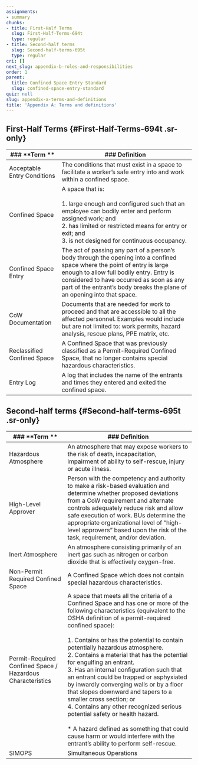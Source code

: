 ```yaml
---
assignments:
- summary
chunks:
- title: First-Half Terms
  slug: First-Half-Terms-694t
  type: regular
- title: Second-half terms
  slug: Second-half-terms-695t
  type: regular
cri: []
next_slug: appendix-b-roles-and-responsibilities
order: 1
parent:
  title: Confined Space Entry Standard
  slug: confined-space-entry-standard
quiz: null
slug: appendix-a-terms-and-definitions
title: 'Appendix A: Terms and definitions'
---
```


## First-Half Terms {#First-Half-Terms-694t .sr-only} 

| ### **Term ** | ### **Definition** |
| --- | --- |
| Acceptable Entry Conditions | The conditions that must exist in a space to facilitate a worker’s safe entry into and work within a confined space. |
| Confined Space | A space that is:<br><br>1.  large enough and configured such that an employee can bodily enter and perform assigned work; and<br>2.  has limited or restricted means for entry or exit; and<br>3.  is not designed for continuous occupancy. |
| Confined Space Entry | The act of passing any part of a person’s body through the opening into a confined space where the point of entry is large enough to allow full bodily entry. Entry is considered to have occurred as soon as any part of the entrant’s body breaks the plane of an opening into that space. |
| CoW Documentation | Documents that are needed for work to proceed and that are accessible to all the affected personnel. Examples would include but are not limited to: work permits, hazard analysis, rescue plans, PPE matrix, etc. |
| Reclassified Confined Space | A Confined Space that was previously classified as a Permit-Required Confined Space, that no longer contains special hazardous characteristics. |
| Entry Log | A log that includes the name of the entrants and times they entered and exited the confined space. |

## Second-half terms {#Second-half-terms-695t .sr-only} 

| ### **Term ** | ### **Definition** |
| --- | --- |
| Hazardous Atmosphere | An atmosphere that may expose workers to the risk of death, incapacitation, impairment of ability to self-rescue, injury or acute illness. |
| High-Level Approver | Person with the competency and authority to make a risk-based evaluation and determine whether proposed deviations from a CoW requirement and alternate controls adequately reduce risk and allow safe execution of work. BUs determine the appropriate organizational level of “high-level approvers” based upon the risk of the task, requirement, and/or deviation. |
| Inert Atmosphere | An atmosphere consisting primarily of an inert gas such as nitrogen or carbon dioxide that is effectively oxygen-free. |
| Non-Permit Required Confined Space | A Confined Space which does not contain special hazardous characteristics. |
| Permit-Required Confined Space / Hazardous Characteristics | A space that meets all the criteria of a Confined Space and has one or more of the following characteristics (equivalent to the OSHA definition of a permit-required confined space):<br><br>1.  Contains or has the potential to contain potentially hazardous atmosphere.<br>2.  Contains a material that has the potential for engulfing an entrant.<br>3.  Has an internal configuration such that an entrant could be trapped or asphyxiated by inwardly converging walls or by a floor that slopes downward and tapers to a smaller cross section; or<br>4.  Contains any other recognized serious potential safety or health hazard.<br><br>* A hazard defined as something that could cause harm or would interfere with the entrant’s ability to perform self-rescue. |
| SIMOPS | Simultaneous Operations |

